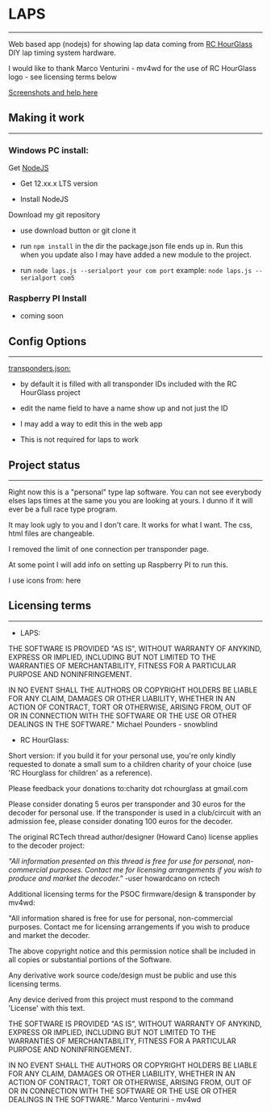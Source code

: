 # LAPS

___

Web based app (nodejs) for showing lap data coming from [RC HourGlass](https://github.com/mv4wd/RCHourglass "RC HourGlass github project page") DIY lap timing system hardware.

I would like to thank Marco Venturini - mv4wd for the use of RC HourGlass logo - see licensing terms below

[Screenshots and help here](./image/SHOW.md)

## Making it work

___

### Windows PC install:

Get [NodeJS](https://nodejs.org/en/)

* Get 12.xx.x LTS version

* Install NodeJS

Download my git repository

* use download button or git clone it

* run `npm install` in the dir the package.json file ends up in. Run this when you update also I may have added a new module to the project.

* run `node laps.js --serialport your com port`  example: `node laps.js --serialport com5`

### Raspberry PI Install

* coming soon

## Config Options

___

[transponders.json:](./transponders.json)

* by default it is filled with all transponder IDs included with the RC HourGlass project

* edit the name field to have a name show up and not just the ID

* I may add a way to edit this in the web app

* This is not required for laps to work

## Project status

___

Right now this is a "personal" type lap software. You can not see everybody elses laps times at the same you you are looking at yours. I dunno if it will ever be a full race type program.

It may look ugly to you and I don't care. It works for what I want. The css, html files are changeable.  

I removed the limit of one connection per transponder page.

At some point I will add info on setting up Raspberry PI to run this.

I use icons from: here

## Licensing terms

___

* LAPS:

THE SOFTWARE IS PROVIDED "AS IS", WITHOUT WARRANTY OF ANYKIND, EXPRESS OR IMPLIED, INCLUDING BUT NOT LIMITED TO THE WARRANTIES OF MERCHANTABILITY, FITNESS FOR A PARTICULAR PURPOSE AND NONINFRINGEMENT.

IN NO EVENT SHALL THE AUTHORS OR COPYRIGHT HOLDERS BE LIABLE FOR ANY CLAIM, DAMAGES OR OTHER LIABILITY, WHETHER IN AN ACTION OF CONTRACT, TORT OR OTHERWISE, ARISING FROM, OUT OF OR IN CONNECTION WITH THE SOFTWARE OR THE USE OR OTHER DEALINGS IN THE SOFTWARE." Michael Pounders - snowblind

* RC HourGlass:

Short version: if you build it for your personal use, you're only kindly requested to donate a small sum to a children
charity of your choice (use 'RC Hourglass for children' as a reference).

Please feedback your donations to:charity dot rchourglass at gmail.com

Please consider donating 5 euros per transponder and 30 euros for the decoder for personal use.
If the transponder is used in a club/circuit with an admission fee, please consider donating 100 euros for the decoder.

The original RCTech thread author/designer (Howard Cano) license applies to the decoder project:

*"All information presented on this thread is free for use for personal, non-commercial purposes.
Contact me for licensing arrangements if you wish to produce and market the decoder."* -user howardcano on rctech

Additional licensing terms for the PSOC firmware/design & transponder by mv4wd:

"All information shared is free for use for personal, non-commercial purposes.
Contact me for licensing arrangements if you wish to produce and market the decoder.

The above copyright notice and this permission notice shall be included in all copies or substantial portions of the
Software.

Any derivative work source code/design must be public and use this licensing terms.

Any device derived from this project must respond to the command 'License' with this text.

THE SOFTWARE IS PROVIDED "AS IS", WITHOUT WARRANTY OF ANYKIND, EXPRESS OR IMPLIED, INCLUDING BUT NOT LIMITED TO THE WARRANTIES OF MERCHANTABILITY, FITNESS FOR A PARTICULAR PURPOSE AND NONINFRINGEMENT.

IN NO EVENT SHALL THE AUTHORS OR COPYRIGHT HOLDERS BE LIABLE FOR ANY CLAIM, DAMAGES OR OTHER LIABILITY, WHETHER IN AN ACTION OF CONTRACT, TORT OR OTHERWISE, ARISING FROM, OUT OF OR IN CONNECTION WITH THE SOFTWARE OR THE USE OR OTHER DEALINGS IN THE SOFTWARE." Marco Venturini - mv4wd
